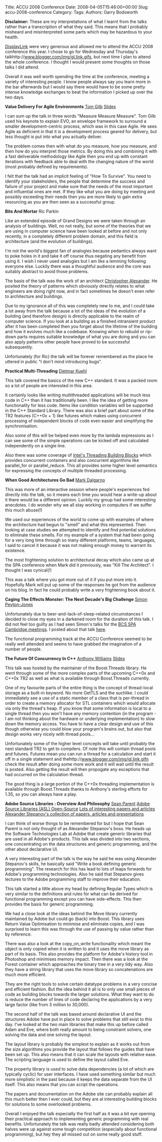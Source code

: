 Title: ACCU 2008 Conference
Date: 2008-04-05T15:46:00+00:00
Slug: accu-2008-conference
Category: 
Tags: 
Authors: Garry Bodsworth

<span style="font-weight:bold;">Disclaimer:</span> These are my interpretations of what I learnt from the talks rather than a transcription of what they said.  This means that I probably misheard and misinterpreted some parts which may be hazardous to your health.

<a href="http://www.displaylink.com">DisplayLink</a> were very generous and allowed me to attend the ACCU 2008 conference this year.  I chose to go for Wednesday and Thursday's talkhttp://www.blogger.com/img/gl.link.gifs, but next time I plan to attend the whole conference.  I thought I would present some thoughts on those talks I did attend.

Overall it was well worth spending the time at the conference, meeting a variety of interesting people.  I know people always say you learn more in the bar afterwards but I would say there would have to be some pretty intense knowledge exchanges to beat the information I picked up over the two days.

<span style="font-weight:bold;">Value Delivery For Agile Environments</span>
<a href="http://www.gilb.com">Tom Gilb</a>
<a href="http://www.gilb.com/community/tiki-download_file.php?fileId=169">Slides</a>

I can sum up the talk in three words "Measure Measure Measure".  Tom Gilb used his keynote to explain EVO, an envelope framework to surround a smaller development-centric process, which was in this case Agile.  He sees Agile as deficient in that it is a development process geared for delivery, but less thought is put into what you actually deliver.

The problem comes then with what do you measure, how you measure, and then how do you interpret those metrics.  By doing this and combining it with a fast deliverable methodology like Agile then you end up with constant iterations with feedback able to deal with the changing nature of the world (most probably defined by requirements).

I felt that the talk had an implicit feeling of "How To Survive".  You need to identify your stakeholders, the people that determine the success and failure of your project and make sure that the needs of the most important and influential ones are met.  If they like what you are doing by meeting and possibly exceeding their needs then you are more likely to gain extra resourcing as you are then seen as a successful group.

<span style="font-weight:bold;">Bits And Mortar</span>
Ric Parkin

Like an extended episode of Grand Designs we were taken through an analysis of buildings.  Well, no not really, but some of the theories that we are using in computer science have been looked at before and not only recently, in a completely different problem domain, and this field is architecture (and the evolution of buildings).

I'm not the world's biggest fan of analogies because pedantics always want to poke holes in it and take it off course thus negating any benefit from using it.  I wish I never used analogies but I am like a lemming following everyone else.  Luckily there was a thoughtful audience and the core was suitably abstract to avoid those problems.

The basis of the talk was the work of an architect <a href="http://en.wikipedia.org/wiki/Christopher_Alexander">Christopher Alexander</a>.  He posited the theory of patterns which obviously directly relates to what engineers are doing right now, and in fact sometimes he doesn't even refer to architecture and buildings.

Due to my ignorance all of this was completely new to me, and I could take a lot away from the talk because a lot of the ideas of the evolution of a building (and therefore design) is directly applicable to the realm of computer science.  If you look at a building as a finished intransient product after it has been completed then you forget about the lifetime of the building and how it evolves much like a codebase.  Knowing when to rebuild or rip-down parts requires suitable knowledge of what you are doing and you can also apply patterns other people have proved to be successful subsequently.

Unfortunately (for Ric) the talk will be forever remembered as the place he uttered in public "I don't mind introducing bugs".

<span style="font-weight:bold;">Practical Multi-Threading</span>
<a href="http://www.dietmar-kuehl.de/">Dietmar Kuehl</a>

This talk covered the basics of the new C++ standard.  It was a packed room so a lot of people are interested in this area.

It certainly looks like writing multithreaded applications will be much less code in C++ than it has traditionally been.  I like the idea of getting more functionality for less code.  Items like condition variables will be supported in the C++ Standard Library.  There was also a brief part about some of the TR2 features (C++0x + 1) like futures which makes using concurrent processing of independent blocks of code even easier and simplifying the synchronisation.

Also some of this will be helped even more by the lambda expressions as I can see some of the simple operations can be kicked off and calculated independently on a single line.

Also there was some coverage of <a href="http://threadingbuildingblocks.org/">Intel's Threading Building Blocks</a> which provides concurrent containers and also concurrent algorithms like parallel_for or parallel_reduce.  This all provides some higher level semantics for expressing the concepts of multiple threaded processing.

<span style="font-weight:bold;">When Good Architectures Go Bad</span>
<a href="http://blog.software-acumen.com/">Mark Dalgarno</a>

This was more of an interactive session where people's experiences fed directly into the talk, so it means each time you would hear a write-up about it there would be a different opinion.  Luckily my group had some interesting anecdotes.  I do wonder why we all stay working in computers if we suffer this much abuse(!)

We used our experiences of the world to come up with examples of where the architecture had begun to "smell" and what this represented.  Then looking at case studies we attempted to identify and find potential solutions to eliminate these smells.  For my example of a system that had been going for a very long time through so many different platforms, teams, languages, I said to cancel it because it was not making enough money to warrant its existence.

The most frightening solution to architectural decay which also came up at the SPA conference when Mark did it previously, was "Kill The Architect".  I thought I was cynical(!)

This was a talk where you got more out of it if you put more into it.  Hopefully Mark will put up some of the responses he got from the audience on his blog.  In fact he could probably write a very frightening book about it.

<span style="font-weight:bold;">Caging The Effects Monster: The Next Decade's Big Challenge</span>
<a href="http://research.microsoft.com/~simonpj/">Simon Peyton-Jones</a>

Unfortunately due to beer-and-lack-of-sleep-related circumstances I decided to close my eyes in a darkened room for the duration of this talk.  I did not feel too guilty as I had seen Simon's talks for the <a href="http://www.bcs-spa.org/cgi-bin/view/SPA/SpaCambridge">BCS SPA Cambridge meetings</a>.  I posted about that talk <a href="http://garrys-brain.blogspot.com/2008/03/spa-talks-continuous-integration-and.html">here</a>.

The functional programming track at the ACCU Conference seemed to be really well attended and seems to have grabbed the imagination of a number of people.

<span style="font-weight:bold;">The Future Of Concurrency In C++</span>
<a href="http://www.justsoftwaresolutions.co.uk/">Anthony Williams</a>
<a href="http://www.justsoftwaresolutions.co.uk/files/future_of_concurrency.pdf">Slides</a>

This talk was hosted by the maintainer of the Boost.Threads library.  He went through some of the more complex parts of the upcoming C++0x and C++0x TR2 as well as what is available through Boost.Threads currently.

One of my favourite parts of the entire thing is the concept of thread-local storage as a built-in keyword.  No more GetTLS and the suchlike.  I could immediately see a use of a static member of a class that is per-thread in order to create a memory allocator for STL containers which would allocate via only the thread's heap.  If you know that some information is local to a single thread then you won't have any memory contention (in the program - I am not thinking about the hardware or underlying implementation) to slow down the memory access.  You have to have a clear design and use of this though otherwise you could blow your program's brains out, but also that design works very nicely with thread pools...

Unfortunately some of the higher level concepts will take until probably the next standard TR2 to get to compilers.  Of note this will contain thread pools and futures.  Futures mean you can run a thread for a calculation and start it off in a single statement and thehttp://www.blogger.com/img/gl.link.gifn check the result after doing some more work and it will wait until the result is posted.  Also getting the result will then propogate any exceptions that had occurred on the calculation thread.

The good thing is a large portion of the C++0x threading implementation is available through Boost.Threads thanks to Anthony's sterling efforts for 1.35, so you can always have a play.

<span style="font-weight:bold;">Adobe Source Libraries : Overview And Philosophy</span>
<a href="http://blogs.adobe.com/sean.parent/">Sean Parent</a>
<a href="http://stlab.adobe.com/">Adobe Source Libraries (ASL) Open-Source</a>
<a href="http://stlab.adobe.com/wiki/index.php/Papers_and_Presentations">Lots of interesting papers and articles</a>
<a href="http://www.stepanovpapers.com/">Alexander Stepanov's collection of papers, articles and presentations</a>

I can think of worse things to be remembered for but I hope that Sean Parent is not only thought of as Alexander Stepanov's boss.  He heads up the Software Technologies Lab at Adobe that create generic libraries that are used in all Adobe's products.  This talk was divided into two sections, one concentrating on the data structures and generic programming, and the other about declarative UI.

A very interesting part of the talk is the way he said he was using Alexander Stepanov's skills, he basically said "Write a book defining generic programming".  The research for this has lead to lots of leaps forwards for Adobe's programming technologies.  Also he said that Stepanov gives lectures to the Adobe programming staff to improve their education.

This talk started a little above my head by defining Regular Types which is very similar to the definitions and rules for what can be derived for functional programming except you can have side-effects.  This then provides the basis for generic programming.

We had a close look at the ideas behind the Move library currently maintained by Adobe but could go (back) into Boost.  This library uses Return Value Optimisation to minimise and eliminate copies, and I was surprised to learn this was through the use of passing by value rather than by reference.

There was also a look at the copy_on_write functionality which meant the object is only copied when it is written to and it uses the move library as part of its basis.  This also provides the platform for Adobe's history tool in Photoshop and minimises memory impact.  Then there was a look at the Forest container which approaches the binary tree in a very tidy way.  Also they have a string library that uses the move library so concatenations are much more efficient.

They are the right tools to solve certain datatype problems in a very concise and efficient fashion.  But the idea behind it all is to only use small pieces of code as building blocks towards the larger solutions.  What they want to do is reduce the number of lines of code declaring the applications by a very large factor (like from 3 million to 30,000).

The second half of the talk was based around declarative UI and the structures Adobe have put in place to solve problems that still exist to this day.  I've looked at the two main libraries that make this up before called Adam and Eve, where both really amount to being constraint solvers, one solving the data and one solving the layout.

The layout library is probably the simplest to explain as it works out from the size algorithms you provide the layout that follows the guides that have been set up.  This also means that it can scale the layouts with relative ease.  The scripting language is used to define the layout called Eve.

The property library is used to solve data dependencies (a lot of which are typically cyclic) for user interfaces.  I have used something similar but much more simplistic in the past because it keeps the data separate from the UI itself.  This also means that you can script the operations.

The papers and documentation on the Adobe site can probably explain all this much better then I ever could, but they are al interesting building blocks for solutions to some overlooked problems.

Overall I enjoyed the talk especially the first half as it was a bit eye opening their practical approach to implementing generic programming with real benefits.  Unfortunately the talk was really badly attended considering both halves were up against some tough competition (especially about functional programming), but hey they all missed out on some really good stuff.
